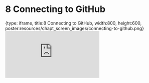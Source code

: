 # 8 Connecting to GitHub
 
{type: iframe, title:8 Connecting to GitHub, width:800, height:600, poster:resources/chapt_screen_images/connecting-to-github.png}
![](https://hutchdatascience.org/Overleaf_Tutorial/no_toc/connecting-to-github.html)
 

 
